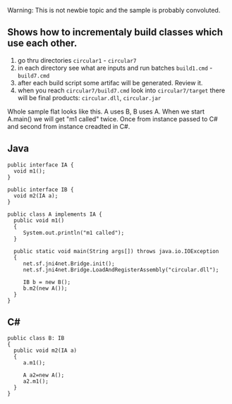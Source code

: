 Warning: This is not newbie topic and the sample is probably convoluted.

Shows how to incrementaly build classes which use each other. 
---

1) go thru directories `circular1` - `circular7`
2) in each directory see what are inputs and run batches `build1.cmd` - `build7.cmd`
3) after each build script some artifac will be generated. Review it.
4) when you reach `circular7/build7.cmd` look into `circular7/target` there will be final products: `circular.dll`, `circular.jar`

Whole sample flat looks like this. A uses B, B uses A.
When we start A.main() we will get "m1 called" twice. 
Once from instance passed to C# and second from instance creadted in C#.

Java 
---

```
public interface IA {
  void m1();
}

public interface IB {
  void m2(IA a);
}

public class A implements IA {
  public void m1()
  {
     System.out.println("m1 called");
  }

  public static void main(String args[]) throws java.io.IOException
  {
     net.sf.jni4net.Bridge.init();
     net.sf.jni4net.Bridge.LoadAndRegisterAssembly("circular.dll");
     
     IB b = new B();
     b.m2(new A());
  }
}
```

C# 
---

```
public class B: IB
{
  public void m2(IA a)
  {
     a.m1();

     A a2=new A();
     a2.m1();
  }
}
```